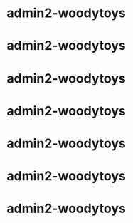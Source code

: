# admin2-woodytoys
# admin2-woodytoys
# admin2-woodytoys
# admin2-woodytoys
# admin2-woodytoys
# admin2-woodytoys
# admin2-woodytoys
